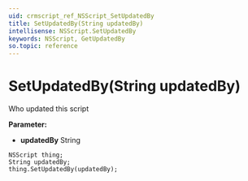 ```yaml
---
uid: crmscript_ref_NSScript_SetUpdatedBy
title: SetUpdatedBy(String updatedBy)
intellisense: NSScript.SetUpdatedBy
keywords: NSScript, GetUpdatedBy
so.topic: reference
---
```


# SetUpdatedBy(String updatedBy)

Who updated this script

**Parameter:** 
 - **updatedBy** String

```crmscript
NSScript thing;
String updatedBy;
thing.SetUpdatedBy(updatedBy);
```

